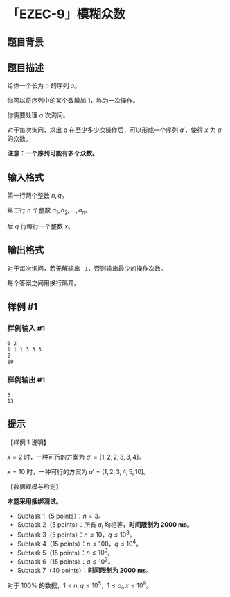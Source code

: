 # 「EZEC-9」模糊众数

## 题目背景



## 题目描述

给你一个长为 $n$ 的序列 $a$。

你可以将序列中的某个数增加 $1$，称为一次操作。

你需要处理 $q$ 次询问。

对于每次询问，求出 $a$ 在至少多少次操作后，可以形成一个序列 $a'$，使得 $x$ 为 $a'$ 的众数。

**注意：一个序列可能有多个众数。**

## 输入格式

第一行两个整数 $n,q$。

第二行 $n$ 个整数 $a_1,a_2,\ldots,a_n$。

后 $q$ 行每行一个整数 $x$。

## 输出格式

对于每次询问，若无解输出 `-1`，否则输出最少的操作次数。

每个答案之间用换行隔开。

## 样例 #1

### 样例输入 #1
```
6 2
1 1 1 3 3 3
2
10
```

### 样例输出 #1

```
3
13
```

## 提示

【样例 $1$ 说明】

$x=2$ 时，一种可行的方案为 $a'=[1,2,2,3,3,4]$。

$x=10$ 时，一种可行的方案为 $a'=[1,2,3,4,5,10]$。

【数据规模与约定】

**本题采用捆绑测试。**

-  Subtask 1（5 points）：$n=3$。
-  Subtask 2（5 points）：所有 $a_i$ 均相等，**时间限制为 2000 ms**。
-  Subtask 3（5 points）：$n\le 10$，$q\le 10^3$。
-  Subtask 4（15 points）：$n\le 100$，$q\le 10^4$。
-  Subtask 5（15 points）：$n\le 10^3$。
-  Subtask 6（15 points）：$q\le 10^3$。
-  Subtask 7（40 points）：**时间限制为 2000 ms**。

对于 $100\%$ 的数据，$1\le n,q\le 10^5$，$1\le a_i,x\le 10^9$。
